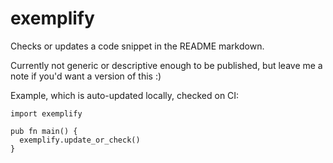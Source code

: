 # exemplify

Checks or updates a code snippet in the README markdown.

Currently not generic or descriptive enough to be published,
but leave me a note if you'd want a version of this :)


Example, which is auto-updated locally, checked on CI:
```gleam
import exemplify

pub fn main() {
  exemplify.update_or_check()
}
```

